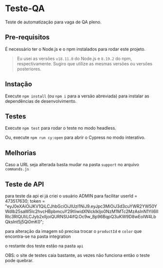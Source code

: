 # Teste-QA

Teste de automatização para vaga de QA pleno.

## Pre-requisitos

É necessário ter o Node.js e o npm instalados para rodar este projeto.

> Eu usei as versões `v18.11.0` do Node.js e `8.19.2` do npm, respectivamente. Sugiro que utilize as mesmas versões ou versões posteriores.

## Instação

Execute `npm install` (ou `npm i` para a versão abreviada) para instalar as dependências de desenvolvimento.

## Testes

Execute  `npm test` para rodar o teste no modo headless.

Ou, execute `npm run cy:open` para abrir o Cypress no modo interativo.


## Melhorias 
Caso a URL seja alterada basta mudar na pasta `support` no arquivo `commands.js` 


## Teste de API
para teste da api ei já criei o usuário ADMIN para facilitar
userId = 473517630;
token = "eyJ0eXAiOiJKV1QiLCJhbGciOiJIUzI1NiJ9.eyJpc3MiOiJ3d3cuYWR2YW50YWdlb25saW5lc2hvcHBpbmcuY29tIiwidXNlcklkIjo0NzM1MTc2MzAsInN1YiI6IlRlc3RlQUIiLCJyb2xlIjoiQURNSU4ifQ.Oc9w_8p96BqpQ3uKW9D8wEoIW4LbQksInt5j5Qi0mK0";

para alteração da imagem só precisa trocar o `productId` e `color` que encontra-se na pasta integration

o restante dos teste estão na pasta `api`

OBS:  o site de testes caia bastante, as vezes não funciona então o teste pode quebrar.